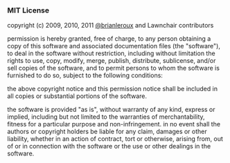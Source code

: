 <h3>MIT License</h3>

<p>copyright (c) 2009, 2010, 2011 <a
href="http://twitter.com/brianleroux">@brianleroux</a> and Lawnchair contributors</p>

<p>permission is hereby granted, free of charge, to any person obtaining a copy of this software and associated documentation files (the "software"), to deal in the software without restriction, including without limitation the rights to use, copy, modify, merge, publish, distribute, sublicense, and/or sell copies of the software, and to permit persons to whom the software is furnished to do so, subject to the following conditions:</p>

<p>the above copyright notice and this permission notice shall be included in all copies or substantial portions of the software.</p>

<p>the software is provided "as is", without warranty of any kind, express or implied, including but not limited to the warranties of merchantability, fitness for a particular purpose and non-infringement. in no event shall the authors or copyright holders be liable for any claim, damages or other liability, whether in an action of contract, tort or otherwise, arising from, out of or in connection with the software or the use or other dealings in the software.</p>
